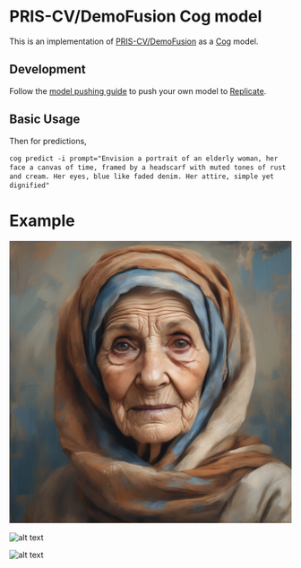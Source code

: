 # PRIS-CV/DemoFusion Cog model

This is an implementation of [PRIS-CV/DemoFusion](https://github.com/PRIS-CV/DemoFusion/tree/main) as a [Cog](https://github.com/replicate/cog) model.

## Development

Follow the [model pushing guide](https://replicate.com/docs/guides/push-a-model) to push your own model to [Replicate](https://replicate.com).

## Basic Usage

Then for predictions,

    cog predict -i prompt="Envision a portrait of an elderly woman, her face a canvas of time, framed by a headscarf with muted tones of rust and cream. Her eyes, blue like faded denim. Her attire, simple yet dignified"


# Example

![alt text](output.0.png)

![alt text](output.1.png)

![alt text](output.2.png)